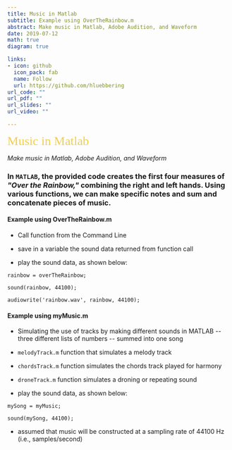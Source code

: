 ```yaml
---
title: Music in Matlab
subtitle: Example using OverTheRainbow.m
abstract: Make music in Matlab, Adobe Audition, and Waveform
date: 2019-07-12
math: true
diagram: true

links:
- icon: github
  icon_pack: fab
  name: Follow
  url: https://github.com/hluebbering
url_code: ""
url_pdf: ""
url_slides: ""
url_video: ""

---
```



<span style="color: #f2cf4a; font-family: Babas; font-size: 2em;">Music in Matlab</span>

*Make music in Matlab, Adobe Audition, and Waveform*

### In `MATLAB`, the provided code creates the first four measures of *"Over the Rainbow,"* combining the right and left hands. Using various functions, we can make specific notes and sum and concatenate pieces of music.

#### Example using OverTheRainbow.m

- Call function from the Command Line

- save in a variable the sound data returned from function call

- play the sound data, as shown below:

`rainbow = overTheRainbow;`

`sound(rainbow, 44100);`

`audiowrite('rainbow.wav', rainbow, 44100);`


#### Example using myMusic.m

- Simulating the use of tracks by making different sounds in MATLAB -- three different lists of numbers -- summed into one song

- `melodyTrack.m` function that simulates a melody track

- `chordsTrack.m` function simulates the chords track played for harmony

- `droneTrack.m` function simulates a droning or repeating sound

- play the sound data, as shown below:

`mySong = myMusic;`

`sound(mySong, 44100);`

- assumed that music will be constructed at a sampling rate of 44100 Hz (i.e., samples/second)

